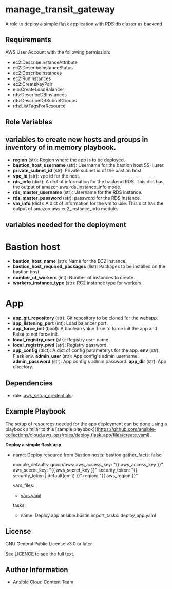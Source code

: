 manage_transit_gateway
==================

A role to deploy a simple flask application with RDS db cluster as backend.

Requirements
------------

AWS User Account with the following permission:

* ec2:DescribeInstanceAttribute
* ec2:DescribeInstanceStatus
* ec2:DescribeInstances
* ec2:RunInstances
* ec2:CreateKeyPair
* elb:CreateLoadBalancer
* rds:DescribeDBInstances
* rds:DescribeDBSubnetGroups
* rds:ListTagsForResource

Role Variables
--------------

## variables to create new hosts and groups in inventory of in memory playbook.

* **region** (str): Region where the app is to be deployed.
* **bastion_host_username** (str): Username for the bastion host SSH user.
* **private_subnet_id** (str): Private subnet id of the bastion host
* **vpc_id** (str): vpc id for the host.
* **rds_info** (dict): A dict of information for the backend RDS. This dict has the output of amazon.aws.rds_instance_info mode.
* **rds_master_username** (str): Username for the RDS instance.
* **rds_master_password** (str): password for the RDS instance.
* **vm_info** (dict): A dict of information for the vm to use. This dict has the output of amazon.aws.ec2_instance_info module.

## variables needed for the deployment

# Bastion host
* **bastion_host_name** (str): Name for the EC2 instance.
* **bastion_host_required_packages** (list): Packages to be installed on the bastion host.
* **number_of_workers** (int): Number of instances to create.
* **workers_instance_type** (str): RC2 instance type for workers.

# App
* **app_git_repository** (str): Git repository to be cloned for the webapp.
* **app_listening_port** (int): Load balancer port.
* **app_force_init** (bool): A boolean value True to force init the app and False to not force init.
* **local_registry_user** (str): Registry user name.
* **local_registry_pwd** (str): Registry password.
* **app_config** (dict): A dict of config parameterys for the app.
    **env** (str): Flask env.
    **admin_user** (str): App config's admin username.
    **admin_password** (str): App config's admin password.
    **app_dir** (str): App directory.

Dependencies
------------

- role: [aws_setup_credentials](../aws_setup_credentials/README.md)

Example Playbook
----------------

The setup of resources needed for the app deployment can be done using a playbook similar to this [sample playbbok]((https://github.com/ansible-collections/cloud.aws_ops/roles/deploy_flask_app/files/create.yaml).

**Deploy a simple flask app**

- name: Deploy resource from Bastion
  hosts: bastion
  gather_facts: false

  module_defaults:
    group/aws:
      aws_access_key: "{{ aws_access_key }}"
      aws_secret_key: "{{ aws_secret_key }}"
      security_token: "{{ security_token | default(omit) }}"
      region: "{{ aws_region }}"

  vars_files:
    - [vars.yaml](https://github.com/ansible-collections/cloud.aws_ops/roles/deploy_flask_app/files/vars/main.yaml)

  tasks:
    - name: Deploy app
      ansible.builtin.import_tasks: deploy_app.yaml

License
-------

GNU General Public License v3.0 or later

See [LICENCE](https://github.com/ansible-collections/cloud.aws_ops/blob/main/LICENSE) to see the full text.

Author Information
------------------

- Ansible Cloud Content Team
